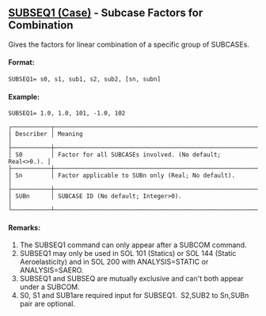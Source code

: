 ## [SUBSEQ1 (Case)](https://nexus.hexagon.com/documentationcenter/bundle/MSC_Nastran_2022.4/page/Nastran_Combined_Book/qrg/casecontrol4a/TOC.SUBSEQ1.Case.xhtml) - Subcase Factors for Combination

Gives the factors for linear combination of a specific group of SUBCASEs.

#### Format:

```nastran
SUBSEQ1= s0, s1, sub1, s2, sub2, [sn, subn]
```

#### Example:

```nastran
SUBSEQ1= 1.0, 1.0, 101, -1.0, 102
```

```text
┌───────────┬───────────────────────────────────────────────────────────┐
│ Describer │ Meaning                                                   │
├───────────┼───────────────────────────────────────────────────────────┤
│ S0        │ Factor for all SUBCASEs involved. (No default; Real<>0.). │
├───────────┼───────────────────────────────────────────────────────────┤
│ Sn        │ Factor applicable to SUBn only (Real; No default).        │
├───────────┼───────────────────────────────────────────────────────────┤
│ SUBn      │ SUBCASE ID (No default; Integer>0).                       │
└───────────┴───────────────────────────────────────────────────────────┘
```

#### Remarks:

1. The SUBSEQ1 command can only appear after a SUBCOM command.
2. SUBSEQ1 may only be used in SOL 101 (Statics) or SOL 144 (Static Aeroelasticity) and in SOL 200 with ANALYSIS=STATIC or ANALYSIS=SAERO.
3. SUBSEQ1 and SUBSEQ are mutually exclusive and can't both appear under a SUBCOM.
4. S0, S1 and SUB1are required input for SUBSEQ1.  S2,SUB2 to Sn,SUBn pair are optional.
